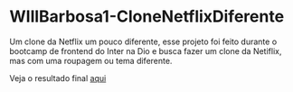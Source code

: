 # WIllBarbosa1-CloneNetflixDiferente

Um clone da Netflix um pouco diferente, esse projeto foi feito durante o bootcamp de frontend do Inter na Dio e busca fazer um clone da Netiflix, mas com uma roupagem ou tema diferente.

Veja o resultado final <a href="https://clone-netflix-diferente.vercel.app/" target="_blank">aqui</a>
